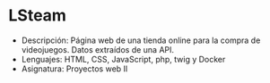 # LSteam
- Descripción: Página web de una tienda online para la compra de videojuegos. Datos extraídos de una API.
- Lenguajes: HTML, CSS, JavaScript, php, twig y Docker
- Asignatura: Proyectos web II
